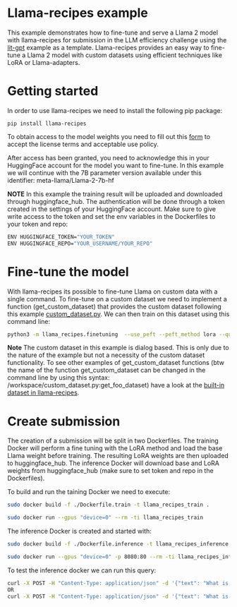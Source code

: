 # Llama-recipes example
This example demonstrates how to fine-tune and serve a Llama 2 model with llama-recipes for submission in the LLM efficiency challenge using the [lit-gpt](../lit-gpt/) example as a template.
Llama-recipes provides an easy way to fine-tune a Llama 2 model with custom datasets using efficient techniques like LoRA or Llama-adapters.

# Getting started
In order to use llama-recipes we need to install the following pip package:

```
pip install llama-recipes
```

To obtain access to the model weights you need to fill out this [form](https://ai.meta.com/resources/models-and-libraries/llama-downloads/) to accept the license terms and acceptable use policy.

After access has been granted, you need to acknowledge this in your HuggingFace account for the model you want to fine-tune. In this example we will continue with the 7B parameter version available under this identifier: meta-llama/Llama-2-7b-hf

**NOTE** In this example the training result will be uploaded and downloaded through huggingface_hub. The authentication will be done through a token created in the settings of your HuggingFace account.
Make sure to give write access to the token and set the env variables in the Dockerfiles to your token and repo:

```bash
ENV HUGGINGFACE_TOKEN="YOUR_TOKEN"
ENV HUGGINGFACE_REPO="YOUR_USERNAME/YOUR_REPO"
```

# Fine-tune the model
With llama-recipes its possible to fine-tune Llama on custom data with a single command. To fine-tune on a custom dataset we need to implement a function (get_custom_dataset) that provides the custom dataset following this example [custom_dataset.py](https://github.com/facebookresearch/llama-recipes/blob/main/examples/custom_dataset.py).
We can then train on this dataset using this command line:

```bash
python3 -m llama_recipes.finetuning  --use_peft --peft_method lora --quantization --model_name meta-llama/Llama-2-7b --dataset custom_dataset --custom_dataset.file /workspace/custom_dataset.py --output_dir /volume/output_dir
```

**Note** The custom dataset in this example is dialog based. This is only due to the nature of the example but not a necessity of the custom dataset functionality. To see other examples of get_custom_dataset functions (btw the name of the function get_custom_dataset can be changed in the command line by using this syntax: /workspace/custom_dataset.py:get_foo_dataset) have a look at the [built-in dataset in llama-recipes](https://github.com/facebookresearch/llama-recipes/blob/main/src/llama_recipes/datasets/__init__.py).

# Create submission
The creation of a submission will be split in two Dockerfiles. The training Docker will perform a fine tuning with the LoRA method and load the base Llama weight before training. The resulting LoRA weights are then uploaded to huggingface_hub. The inference Docker will download base and LoRA weights from huggingface_hub (make sure to set token and repo in the Dockerfiles).

To build and run the taining Docker we need to execute:

```bash
sudo docker build -f ./Dockerfile.train -t llama_recipes_train .

sudo docker run --gpus "device=0" --rm -ti llama_recipes_train
```

The inference Docker is created and started with:

```bash
sudo docker build -f ./Dockerfile.inference -t llama_recipes_inference .

sudo docker run --gpus "device=0" -p 8080:80 --rm -ti llama_recipes_inference
```

To test the inference docker we can run this query:

```bash
curl -X POST -H "Content-Type: application/json" -d '{"text": "What is the capital of france? "}' http://localhost:8080/tokenize
OR
curl -X POST -H "Content-Type: application/json" -d '{"text": "What is the capital of france? "}' http://localhost:8080/process
```